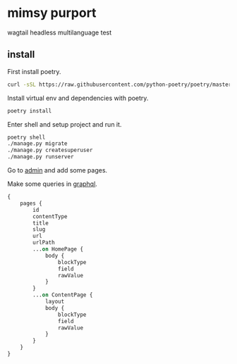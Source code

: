 # mimsy purport

wagtail headless multilanguage test

## install

First install poetry. 

```bash
curl -sSL https://raw.githubusercontent.com/python-poetry/poetry/master/get-poetry.py | python3
```

Install virtual env and dependencies with poetry.

```bash
poetry install
```

Enter shell and setup project and run it.

```bash
poetry shell
./manage.py migrate
./manage.py createsuperuser
./manage.py runserver
```

Go to [admin](http://localhost:8000/admin/) and add some pages.

Make some queries in [graphql](http://localhost:8000/graphql/). 

```graphql
{
    pages {
        id
        contentType
        title
        slug
        url
        urlPath
        ...on HomePage {
            body {
                blockType
                field
                rawValue
            }
        }
        ...on ContentPage {
            layout
            body {
                blockType
                field
                rawValue
            }
        }
    }
}
```
